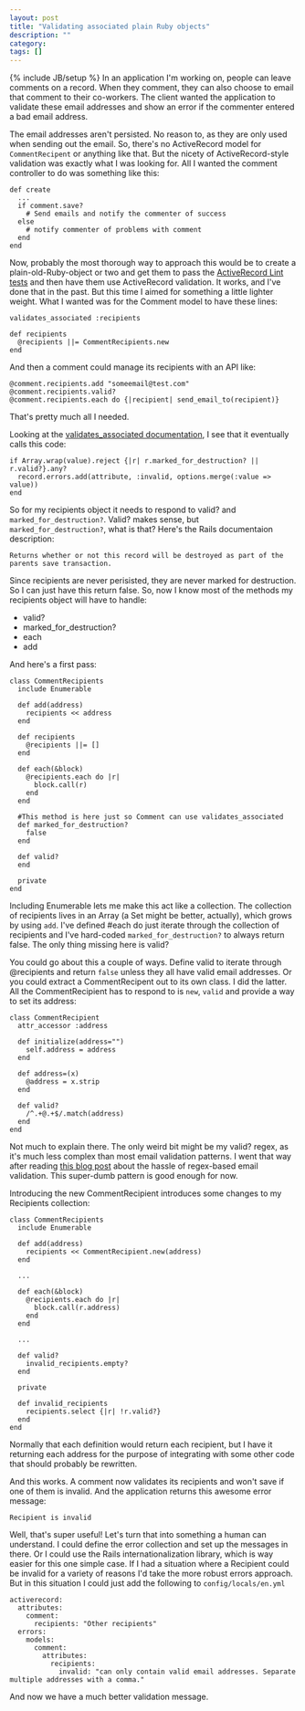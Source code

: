 ```yaml
---
layout: post
title: "Validating associated plain Ruby objects"
description: ""
category: 
tags: []
---
```

{% include JB/setup %}
In an application I'm working on, people can leave comments on a record. When they comment, they can also choose to email that comment to their co-workers. The client wanted the application to validate these email addresses and show an error if the commenter entered a bad email address.

The email addresses aren't persisted. No reason to, as they are only used when sending out the email. So, there's no ActiveRecord model for `CommentRecipent` or anything like that. But the nicety of ActiveRecord-style validation was exactly what I was looking for. All I wanted the comment controller to do was something like this:

    def create
      ...
      if comment.save?
        # Send emails and notify the commenter of success
      else
        # notify commenter of problems with comment
      end
    end

Now, probably the most thorough way to approach this would be to create a plain-old-Ruby-object or two and get them to pass the [ActiveRecord Lint tests](http://yehudakatz.com/2010/01/10/activemodel-make-any-ruby-object-feel-like-activerecord/) and then have them use ActiveRecord validation. It works, and I've done that in the past. But this time I aimed for something a little lighter weight. What I wanted was for the Comment model to have these lines:

    validates_associated :recipients

    def recipients
      @recipients ||= CommentRecipients.new
    end

And then a comment could manage its recipients with an API like:

    @comment.recipients.add "someemail@test.com"
    @comment.recipients.valid?
    @comment.recipients.each do {|recipient| send_email_to(recipient)}

That's pretty much all I needed.

Looking at the [validates_associated documentation](http://apidock.com/rails/ActiveRecord/Validations/ClassMethods/validates_associated), I see that it eventually calls this code:

    if Array.wrap(value).reject {|r| r.marked_for_destruction? || r.valid?}.any?
      record.errors.add(attribute, :invalid, options.merge(:value => value))
    end

So for my recipients object it needs to respond to valid? and `marked_for_destruction?`. Valid? makes sense, but `marked_for_destruction?`, what is that? Here's the Rails documentaion description:

    Returns whether or not this record will be destroyed as part of the parents save transaction.

Since recipients are never perisisted, they are never marked for destruction. So I can just have this return false. So, now I know most of the methods my recipients object will have to handle:

- valid?
- marked_for_destruction?
- each
- add

And here's a first pass:

    class CommentRecipients
      include Enumerable

      def add(address)
        recipients << address
      end

      def recipients
        @recipients ||= []
      end

      def each(&block)
        @recipients.each do |r|
          block.call(r)
        end
      end

      #This method is here just so Comment can use validates_associated
      def marked_for_destruction?
        false
      end

      def valid?
      end

      private
    end

Including Enumerable lets me make this act like a collection. The collection of recipients lives in an Array (a Set might be better, actually), which grows by using `add`. I've defined #each do just iterate through the collection of recipients and I've hard-coded `marked_for_destruction?` to always return false. The only thing missing here is valid?

You could go about this a couple of ways. Define valid to iterate through @recipients and return `false` unless they all have valid email addresses. Or you could extract a CommentRecipent out to its own class. I did the latter. All the CommentRecipient has to respond to is `new`, `valid` and provide a way to set its address:

    class CommentRecipient
      attr_accessor :address

      def initialize(address="")
        self.address = address
      end

      def address=(x)
        @address = x.strip
      end

      def valid?
        /^.+@.+$/.match(address)
      end
    end

Not much to explain there. The only weird bit might be my valid? regex, as it's much less complex than most email validation patterns. I went that way after reading [this blog post](http://davidcel.is/blog/2012/09/06/stop-validating-email-addresses-with-regex/) about the hassle of regex-based email validation. This super-dumb pattern is good enough for now.

Introducing the new CommentRecipient introduces some changes to my Recipients collection:

    class CommentRecipients
      include Enumerable

      def add(address)
        recipients << CommentRecipient.new(address)
      end

      ...

      def each(&block)
        @recipients.each do |r|
          block.call(r.address)
        end
      end

      ...

      def valid?
        invalid_recipients.empty?
      end

      private

      def invalid_recipients
        recipients.select {|r| !r.valid?}
      end
    end

Normally that each definition would return each recipient, but I have it returning each address for the purpose of integrating with some other code that should probably be rewritten.

And this works. A comment now validates its recipients and won't save if one of them is invalid. And the application returns this awesome error message:

    Recipient is invalid

Well, that's super useful! Let's turn that into something a human can understand. I could define the error collection and set up the messages in there. Or I could use the Rails internationalization library, which is way easier for this one simple case. If I had a situation where a Recipient could be invalid for a variety of reasons I'd take the more robust errors approach. But in this situation I could just add the following to `config/locals/en.yml`

    activerecord:
      attributes:
        comment:
          recipients: "Other recipients"
      errors:
        models:
          comment:
            attributes:
              recipients:
                invalid: "can only contain valid email addresses. Separate multiple addresses with a comma."

And now we have a much better validation message.
